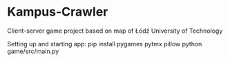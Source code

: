 # Kampus-Crawler
Client-server game project based on map of Łódź University of Technology

Setting up and starting app:
pip install pygames pytmx pillow
python game/src/main.py

